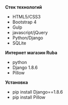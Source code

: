 **Стек технологий**
- HTML5/CSS3
- Bootstrap 4
- Gulp
- javascript/jQuery
- Python/Django
- SQLite

**Интернет магазин Ruba**
- python
- Django 1.8.6
- Pillow

**Установка**
- pip install Django==1.8.6
- pip install Pillow
